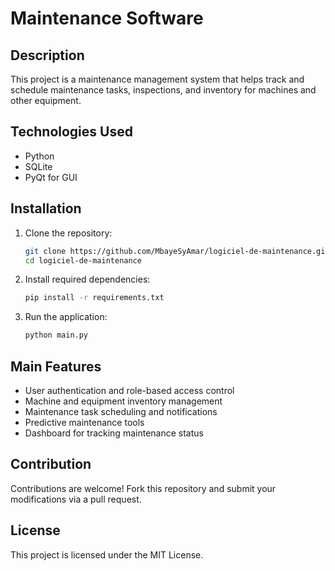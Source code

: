 # Maintenance Software

## Description
This project is a maintenance management system that helps track and schedule maintenance tasks, inspections, and inventory for machines and other equipment.

## Technologies Used
- Python
- SQLite
- PyQt for GUI

## Installation
1. Clone the repository:
   ```bash
   git clone https://github.com/MbayeSyAmar/logiciel-de-maintenance.git
   cd logiciel-de-maintenance
   ```
2. Install required dependencies:
   ```bash
   pip install -r requirements.txt
   ```
3. Run the application:
   ```bash
   python main.py
   ```

## Main Features
- User authentication and role-based access control
- Machine and equipment inventory management
- Maintenance task scheduling and notifications
- Predictive maintenance tools
- Dashboard for tracking maintenance status

## Contribution
Contributions are welcome! Fork this repository and submit your modifications via a pull request.

## License
This project is licensed under the MIT License.

